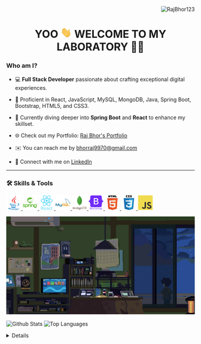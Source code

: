 <p align="right"> <img src="https://komarev.com/ghpvc/?username=RajBhor123&label=PROFILE%20VIEWS&color&color=ee8222&style=social" alt="RajBhor123" /> </p>

<h1 align="center">YOO <img src="https://raw.githubusercontent.com/ABSphreak/ABSphreak/master/gifs/Hi.gif" width="30"> WELCOME TO MY LABORATORY 🧪✨</h1>

### Who am I?

- 💻 **Full Stack Developer** passionate about crafting exceptional digital experiences.

- 💼 Proficient in React, JavaScript, MySQL, MongoDB, Java, Spring Boot, Bootstrap, HTML5, and CSS3.

- 🎯 Currently diving deeper into **Spring Boot** and **React** to enhance my skillset.

- 🌐 Check out my Portfolio: [Raj Bhor's Portfolio](https://raj-bhor-portfolio.vercel.app/)

- ✉️ You can reach me by [bhorraj9970@gmail.com](mailto:bhorraj9970@gmail.com)

- 🔗 Connect with me on [LinkedIn](https://www.linkedin.com/in/raj-bhor)



---

### 🛠️ Skills & Tools

<p align="left">
  <a href="https://www.java.com/" target="_blank" rel="noreferrer">
    <img src="https://raw.githubusercontent.com/devicons/devicon/master/icons/java/java-original.svg" alt="Java" width="40" height="40"/>
  </a>
  <a href="https://spring.io/" target="_blank" rel="noreferrer">
    <img src="https://raw.githubusercontent.com/devicons/devicon/master/icons/spring/spring-original-wordmark.svg" alt="Spring Boot" width="40" height="40"/>
  </a>
  <a href="https://reactjs.org/" target="_blank" rel="noreferrer">
    <img src="https://raw.githubusercontent.com/devicons/devicon/master/icons/react/react-original-wordmark.svg" alt="React" width="40" height="40"/>
  </a>
  <a href="https://www.mysql.com/" target="_blank" rel="noreferrer">
    <img src="https://raw.githubusercontent.com/devicons/devicon/master/icons/mysql/mysql-original-wordmark.svg" alt="MySQL" width="40" height="40"/>
  </a>
  <a href="https://www.mongodb.com/" target="_blank" rel="noreferrer">
    <img src="https://raw.githubusercontent.com/devicons/devicon/master/icons/mongodb/mongodb-original-wordmark.svg" alt="MongoDB" width="40" height="40"/>
  </a>
  <a href="https://getbootstrap.com/" target="_blank" rel="noreferrer">
    <img src="https://raw.githubusercontent.com/devicons/devicon/master/icons/bootstrap/bootstrap-plain-wordmark.svg" alt="Bootstrap" width="40" height="40"/>
  </a>
  <a href="https://www.w3.org/html/" target="_blank" rel="noreferrer">
    <img src="https://raw.githubusercontent.com/devicons/devicon/master/icons/html5/html5-original-wordmark.svg" alt="HTML5" width="40" height="40"/>
  </a>
  <a href="https://www.w3schools.com/css/" target="_blank" rel="noreferrer">
    <img src="https://raw.githubusercontent.com/devicons/devicon/master/icons/css3/css3-original-wordmark.svg" alt="CSS3" width="40" height="40"/>
  </a>
  <a href="https://developer.mozilla.org/en-US/docs/Web/JavaScript" target="_blank" rel="noreferrer">
    <img src="https://raw.githubusercontent.com/devicons/devicon/master/icons/javascript/javascript-original.svg" alt="JavaScript" width="40" height="40"/>
  </a>
</p>



[![MasterHead](https://raw.githubusercontent.com/rxjpatil/rxjpatil/main/github7.gif)](https://www.instagram.com/wtfrxjj?utm_source=ig_web_button_share_sheet&igsh=ZDNlZDc0MzIxNw==)

![Github Stats](https://github-readme-stats.vercel.app/api?username=RajBhor123&theme=blueberry&count_private=true&hide_border=true&line_height=20)
![Top Languages](https://github-readme-stats.vercel.app/api/top-langs/?username=RajBhor123&layout=compact&theme=blueberry&count_private=true&hide_border=true)


<details>
  <summary>Details</summary>

  ### 🔥 My GitHub Streak

  [![GitHub Streak](https://github-readme-streak-stats.herokuapp.com/?user=RajBhor123&theme=blueberry&hide_border=true)](https://git.io/streak-stats)

</details>





